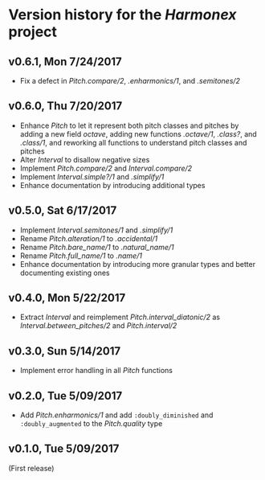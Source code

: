 # Version history for the _Harmonex_ project

## <a name="v0.6.1"></a>v0.6.1, Mon 7/24/2017

* Fix a defect in _Pitch.compare/2_, _.enharmonics/1_, and _.semitones/2_

## <a name="v0.6.0"></a>v0.6.0, Thu 7/20/2017

* Enhance _Pitch_ to let it represent both pitch classes and pitches by adding a
  new field _octave_, adding new functions _.octave/1_, _.class?_, and
  _.class/1_, and reworking all functions to understand pitch classes and pitches
* Alter _Interval_ to disallow negative sizes
* Implement _Pitch.compare/2_ and _Interval.compare/2_
* Implement _Interval.simple?/1_ and _.simplify/1_
* Enhance documentation by introducing additional types

## <a name="v0.5.0"></a>v0.5.0, Sat 6/17/2017

* Implement _Interval.semitones/1_ and _.simplify/1_
* Rename _Pitch.alteration/1_ to _.accidental/1_
* Rename *Pitch.bare_name/1* to *.natural_name/1*
* Rename *Pitch.full_name/1* to _.name/1_
* Enhance documentation by introducing more granular types and better documenting
  existing ones

## <a name="v0.4.0"></a>v0.4.0, Mon 5/22/2017

* Extract _Interval_ and reimplement *Pitch.interval_diatonic/2* as
  *Interval.between_pitches/2* and _Pitch.interval/2_

## <a name="v0.3.0"></a>v0.3.0, Sun 5/14/2017

* Implement error handling in all _Pitch_ functions

## <a name="v0.2.0"></a>v0.2.0, Tue 5/09/2017

* Add _Pitch.enharmonics/1_ and add `:doubly_diminished` and `:doubly_augmented`
  to the _Pitch.quality_ type

## <a name="v0.1.0"></a>v0.1.0, Tue 5/09/2017

(First release)
